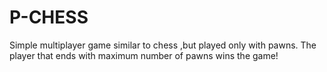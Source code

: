 # P-CHESS

Simple multiplayer game similar to chess ,but played only with pawns.
The player that ends with maximum number of pawns wins the game!

